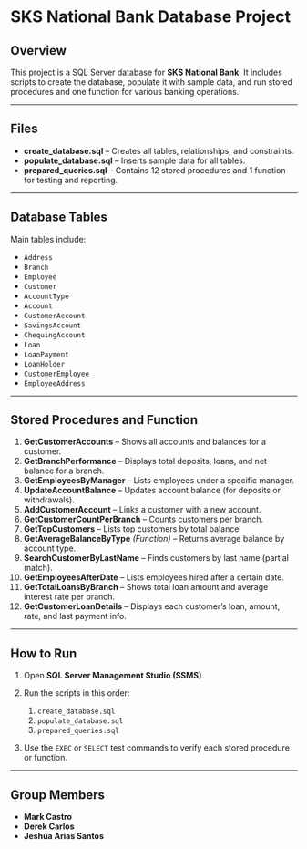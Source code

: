 # SKS National Bank Database Project

## Overview

This project is a SQL Server database for **SKS National Bank**.
It includes scripts to create the database, populate it with sample data, and run stored procedures and one function for various banking operations.

---

## Files

* **create_database.sql** – Creates all tables, relationships, and constraints.
* **populate_database.sql** – Inserts sample data for all tables.
* **prepared_queries.sql** – Contains 12 stored procedures and 1 function for testing and reporting.

---

## Database Tables

Main tables include:

* `Address`
* `Branch`
* `Employee`
* `Customer`
* `AccountType`
* `Account`
* `CustomerAccount`
* `SavingsAccount`
* `ChequingAccount`
* `Loan`
* `LoanPayment`
* `LoanHolder`
* `CustomerEmployee`
* `EmployeeAddress`

---

## Stored Procedures and Function

1. **GetCustomerAccounts** – Shows all accounts and balances for a customer.
2. **GetBranchPerformance** – Displays total deposits, loans, and net balance for a branch.
3. **GetEmployeesByManager** – Lists employees under a specific manager.
4. **UpdateAccountBalance** – Updates account balance (for deposits or withdrawals).
5. **AddCustomerAccount** – Links a customer with a new account.
6. **GetCustomerCountPerBranch** – Counts customers per branch.
7. **GetTopCustomers** – Lists top customers by total balance.
8. **GetAverageBalanceByType** *(Function)* – Returns average balance by account type.
9. **SearchCustomerByLastName** – Finds customers by last name (partial match).
10. **GetEmployeesAfterDate** – Lists employees hired after a certain date.
11. **GetTotalLoansByBranch** – Shows total loan amount and average interest rate per branch.
12. **GetCustomerLoanDetails** – Displays each customer’s loan, amount, rate, and last payment info.

---

## How to Run

1. Open **SQL Server Management Studio (SSMS)**.
2. Run the scripts in this order:

   1. `create_database.sql`
   2. `populate_database.sql`
   3. `prepared_queries.sql`
3. Use the `EXEC` or `SELECT` test commands to verify each stored procedure or function.

---

## Group Members

* **Mark Castro**
* **Derek Carlos**
* **Jeshua Arias Santos**
